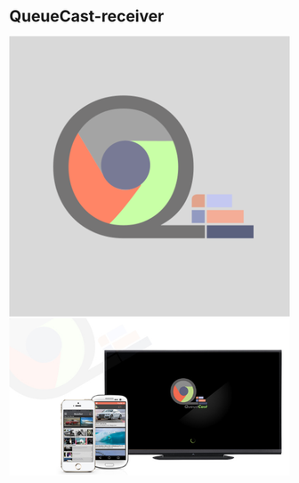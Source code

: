QueueCast-receiver
=================

![ScreenShot](/assets/QueueCastReceiver.png)
![Concept](/assets/cast-concept-set.jpg "QueueCast Concept")
